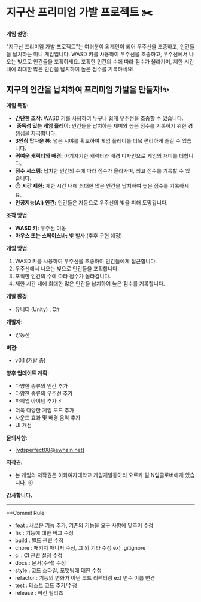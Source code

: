 # 지구산 프리미엄 가발 프로젝트 ✂️
**게임 설명:**

"지구산 프리미엄 가발 프로젝트"는 여러분이 외계인이 되어 우주선을 조종하고, 인간들을 납치하는 미니 게임입니다. WASD 키를 사용하여 우주선을 조종하고, 우주선에서 나오는 빛으로 인간들을 포획하세요. 포획한 인간의 수에 따라 점수가 올라가며, 제한 시간 내에 최대한 많은 인간을 납치하여 높은 점수를 기록하세요!
## 지구의 인간을 납치하여 프리미엄 가발을 만들자!✨



**게임 특징:**

* **간단한 조작:** WASD 키를 사용하여 누구나 쉽게 우주선을 조종할 수 있습니다.
* ️ **중독성 있는 게임 플레이:** 인간들을 납치하는 재미와 높은 점수를 기록하기 위한 경쟁심을 자극합니다.
* **3인칭 탑다운 뷰:** 넓은 시야를 확보하여 게임 플레이를 더욱 편리하게 즐길 수 있습니다.
* **귀여운 캐릭터와 배경:** 아기자기한 캐릭터와 배경 디자인으로 게임의 재미를 더합니다.
* **점수 시스템:** 납치한 인간의 수에 따라 점수가 올라가며, 최고 점수를 기록할 수 있습니다.
* ⏱️ **시간 제한:** 제한 시간 내에 최대한 많은 인간을 납치하여 높은 점수를 기록하세요.
* **인공지능(AI) 인간:** 인간들은 자동으로 우주선의 빛을 피해 도망갑니다.

**조작 방법:**

* **WASD 키:** 우주선 이동
* **마우스 또는 스페이스바:** 빛 발사 (추후 구현 예정)

**게임 방법:**

1.  WASD 키를 사용하여 우주선을 조종하여 인간들에게 접근합니다.
2.  우주선에서 나오는 빛으로 인간들을 포획합니다.
3.  포획한 인간의 수에 따라 점수가 올라갑니다.
4.  제한 시간 내에 최대한 많은 인간을 납치하여 높은 점수를 기록합니다.

**개발 환경:**

* 유니티 (Unity) , C#

**개발자:**

* 양동선 ‍

**버전:**

* v0.1 (개발 중) 

**향후 업데이트 계획:**

* 다양한 종류의 인간 추가 
* 다양한 종류의 우주선 추가 
* 파워업 아이템 추가 ⚡
* 더욱 다양한 게임 모드 추가 
* 사운드 효과 및 배경 음악 추가 
* UI 개선 

**문의사항:**

* [ydsperfect08@ewhain.net] 

**저작권:**

* 본 게임의 저작권은 이화여자대학교 게임개발동아리 오르카 팀 N잎클로버에게 있습니다. ⓒ

**감사합니다.**

---
**Commit Rule
* feat : 새로운 기능 추가, 기존의 기능을 요구 사항에 맞추어 수정
* fix : 기능에 대한 버그 수정
* build : 빌드 관련 수정
* chore : 패키지 매니저 수정, 그 외 기타 수정 ex) .gitignore
* ci : CI 관련 설정 수정
* docs : 문서(주석) 수정
* style : 코드 스타일, 포맷팅에 대한 수정
* refactor : 기능의 변화가 아닌 코드 리팩터링 ex) 변수 이름 변경
* test : 테스트 코드 추가/수정
* release : 버전 릴리즈

